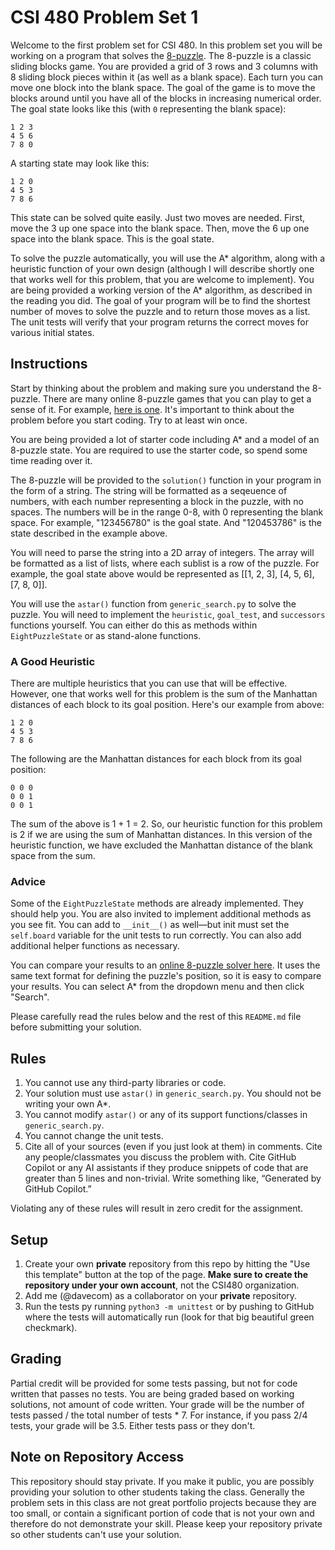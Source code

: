 # CSI 480 Problem Set 1

Welcome to the first problem set for CSI 480. In this problem set you will be working on a program that solves the [8-puzzle](https://en.wikipedia.org/wiki/15_puzzle). The 8-puzzle is a classic sliding blocks game. You are provided a grid of 3 rows and 3 columns with 8 sliding block pieces within it (as well as a blank space). Each turn you can move one block into the blank space. The goal of the game is to move the blocks around until you have all of the blocks in increasing numerical order. The goal state looks like this (with `0` representing the blank space):

```
1 2 3
4 5 6
7 8 0
```

A starting state may look like this:

```
1 2 0
4 5 3
7 8 6
```

This state can be solved quite easily. Just two moves are needed. First, move the 3 up one space into the blank space. Then, move the 6 up one space into the blank space. This is the goal state.

To solve the puzzle automatically, you will use the A* algorithm, along with a heuristic function of your own design (although I will describe shortly one that works well for this problem, that you are welcome to implement). You are being provided a working version of the A* algorithm, as described in the reading you did. The goal of your program will be to find the shortest number of moves to solve the puzzle and to return those moves as a list. The unit tests will verify that your program returns the correct moves for various initial states.

## Instructions

Start by thinking about the problem and making sure you understand the 8-puzzle. There are many online 8-puzzle games that you can play to get a sense of it. For example, [here is one](https://slidingtiles.com/en/puzzle/play/art/25367-3x3-puzzle#3x3). It's important to think about the problem before you start coding. Try to at least win once.

You are being provided a lot of starter code including A* and a model of an 8-puzzle state. You are required to use the starter code, so spend some time reading over it.

The 8-puzzle will be provided to the `solution()` function in your program in the form of a string. The string will be formatted as a seqeuence of numbers, with each number representing a block in the puzzle, with no spaces. The numbers will be in the range 0-8, with 0 representing the blank space. For example, "123456780" is the goal state. And "120453786" is the state described in the example above.

You will need to parse the string into a 2D array of integers. The array will be formatted as a list of lists, where each sublist is a row of the puzzle. For example, the goal state above would be represented as [[1, 2, 3], [4, 5, 6], [7, 8, 0]].

You will use the `astar()` function from `generic_search.py` to solve the puzzle. You will need to implement the `heuristic`, `goal_test`, and `successors` functions yourself. You can either do this as methods within `EightPuzzleState` or as stand-alone functions.

### A Good Heuristic

There are multiple heuristics that you can use that will be effective. However, one that works well for this problem is the sum of the Manhattan distances of each block to its goal position. Here's our example from above:

```
1 2 0
4 5 3
7 8 6
```

The following are the Manhattan distances for each block from its goal position:

```
0 0 0
0 0 1
0 0 1
```

The sum of the above is 1 + 1 = 2. So, our heuristic function for this problem is 2 if we are using the sum of Manhattan distances. In this version of the heuristic function, we have excluded the Manhattan distance of the blank space from the sum.

### Advice

Some of the `EightPuzzleState` methods are already implemented. They should help you. You are also invited to implement additional methods as you see fit. You can add to `__init__()` as well—but init must set the `self.board` variable for the unit tests to run correctly. You can also add additional helper functions as necessary.

You can compare your results to an [online 8-puzzle solver here](https://deniz.co/8-puzzle-solver/). It uses the same text format for defining the puzzle's position, so it is easy to compare your results. You can select A* from the dropdown menu and then click "Search".

Please carefully read the rules below and the rest of this `README.md` file before submitting your solution.

## Rules

1. You cannot use any third-party libraries or code.
2. Your solution must use `astar()` in `generic_search.py`. You should not be writing your own A*.
3. You cannot modify `astar()` or any of its support functions/classes in `generic_search.py`.
4. You cannot change the unit tests.
5. Cite all of your sources (even if you just look at them) in comments. Cite any people/classmates you discuss the problem with. Cite GitHub Copilot or any AI assistants if they produce snippets of code that are greater than 5 lines and non-trivial. Write something like, “Generated by GitHub Copilot.” 

Violating any of these rules will result in zero credit for the assignment.

## Setup

1. Create your own **private** repository from this repo by hitting the "Use this template" button at the top of the page. **Make sure to create the repository under your own account**, not the CSI480 organization.
2. Add me (@davecom) as a collaborator on your **private** repository.
3. Run the tests py running `python3 -m unittest` or by pushing to GitHub where the tests will automatically run (look for that big beautiful green checkmark).

## Grading

Partial credit will be provided for some tests passing, but not for code written that passes no tests. You are being graded based on working solutions, not amount of code written. Your grade will be the number of tests passed / the total number of tests * 7. For instance, if you pass 2/4 tests, your grade will be 3.5. Either tests pass or they don't.

## Note on Repository Access

This repository should stay private. If you make it public, you are possibly providing your solution to other students taking the class. Generally the problem sets in this class are not great portfolio projects because they are too small, or contain a significant portion of code that is not your own and therefore do not demonstrate your skill. Please keep your repository private so other students can't use your solution.
